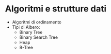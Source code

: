 # Algoritmi e strutture dati


- Algoritmi di ordinamento
- Tipi di Albero:
	- Binary Tree
	- Binary Search Tree
	- Heap
	- B-Tree
